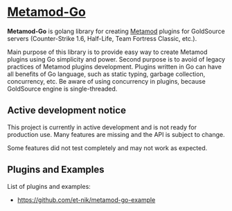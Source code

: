 # [Metamod-Go](https://github.com/et-nik/metamod-go)

**Metamod-Go** is golang library for creating [Metamod](https://github.com/rehlds/metamod-r) plugins for GoldSource servers
(Counter-Strike 1.6, Half-Life, Team Fortress Classic, etc.).

Main purpose of this library is to provide easy way to create Metamod plugins using Go simplicity and power.
Second purpose is to avoid of legacy practices of Metamod plugins development.
Plugins written in Go can have all benefits of Go language, such as static typing, garbage collection, concurrency, etc.
Be aware of using concurrency in plugins, because GoldSource engine is single-threaded.

## Active development notice

This project is currently in active development and is not ready for production use.
Many features are missing and the API is subject to change.

Some features did not test completely and may not work as expected.

## Plugins and Examples

List of plugins and examples:

* https://github.com/et-nik/metamod-go-example